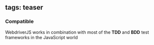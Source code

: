 tags: teaser
---

### Compatible

WebdriverJS works in combination with most of the **TDD** and **BDD** test frameworks in the JavaScript world